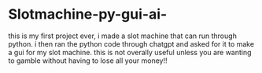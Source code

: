 # Slotmachine-py-gui-ai-
this is my first project ever, i made a slot machine that can run through python. i then ran the python code through chatgpt and asked for it to make a gui for my slot machine. this is not overally useful unless you are wanting to gamble without having to lose all your money!!
